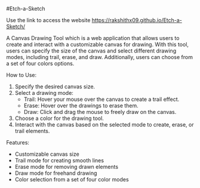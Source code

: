 #Etch-a-Sketch

Use the link to access the website
https://rakshithx09.github.io/Etch-a-Sketch/

A Canvas Drawing Tool which is a web application that allows users to create and interact with a customizable canvas for drawing. With this tool, users can specify the size of the canvas and select different drawing modes, including trail, erase, and draw. Additionally, users can choose from a set of four colors options. 

How to Use:
1. Specify the desired canvas size.
2. Select a drawing mode:
   - Trail: Hover your mouse over the canvas to create a trail effect.
   - Erase: Hover over the drawings to erase them.
   - Draw: Click and drag the mouse to freely draw on the canvas.
3. Choose a color for the drawing tool.
4. Interact with the canvas based on the selected mode to create, erase, or trail elements.

Features:
- Customizable canvas size
- Trail mode for creating smooth lines
- Erase mode for removing drawn elements
- Draw mode for freehand drawing
- Color selection from a set of four color modes


